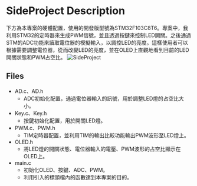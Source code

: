 # SideProject Description
下方為本專案的硬體配置，使用的開發版型號為STM32F103C8T6。專案中，我利用STM32的定時器來生成PWM信號，並且透過按鍵來控制LED開關。之後通過STM的ADC功能來讀取電位器的模擬輸入，以調控LED的亮度。這樣使用者可以根據需要調整電位器，從而改變LED的亮度，並在OLED上直觀地看到目前的LED開關狀態和PWM占空比。
![SideProject](https://github.com/user-attachments/assets/d78f8c4a-429f-4678-8547-93eb4a8bf8a4)

## Files
* AD.c、AD.h
  * ADC初始化配置，通過電位器輸入的訊號，用於調整LED燈的占空比大小。
* Key.c、Key.h
  * 按鍵初始化配置，用於開關LED燈。
* PWM.c、PWM.h
  * TIM定時器配置，並利用TIM的輸出比較功能輸出PWM波形至LED燈上。
* OLED.h
  * 將LED燈的開關狀態、電位器輸入的電壓、PWM波形的占空比顯示在OLED上。
* main.c
  * 初始化OLED、按鍵、ADC、PWM。
  * 利用引入的標頭檔內的函數達到本專案的目的。
